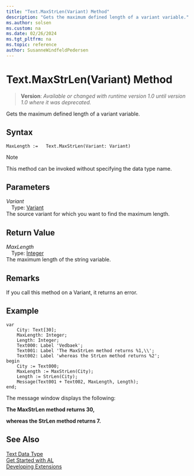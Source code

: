 ```yaml
---
title: "Text.MaxStrLen(Variant) Method"
description: "Gets the maximum defined length of a variant variable."
ms.author: solsen
ms.custom: na
ms.date: 02/26/2024
ms.tgt_pltfrm: na
ms.topic: reference
author: SusanneWindfeldPedersen
---
```

[//]: # (START>DO_NOT_EDIT)
[//]: # (IMPORTANT:Do not edit any of the content between here and the END>DO_NOT_EDIT.)
[//]: # (Any modifications should be made in the .xml files in the ModernDev repo.)
# Text.MaxStrLen(Variant) Method
> **Version**: _Available or changed with runtime version 1.0 until version 1.0 where it was deprecated._

Gets the maximum defined length of a variant variable.


## Syntax
```AL
MaxLength :=   Text.MaxStrLen(Variant: Variant)
```
> [!NOTE]
> This method can be invoked without specifying the data type name.
## Parameters
*Variant*  
&emsp;Type: [Variant](../variant/variant-data-type.md)  
The source variant for which you want to find the maximum length.  


## Return Value
*MaxLength*  
&emsp;Type: [Integer](../integer/integer-data-type.md)  
The maximum length of the string variable.


[//]: # (IMPORTANT: END>DO_NOT_EDIT)

## Remarks

If you call this method on a Variant, it returns an error.  
  
## Example

```al
var
    City: Text[30];
    MaxLength: Integer;
    Length: Integer;
    Text000: Label 'Vedbaek';
    Text001: Label 'The MaxStrLen method returns %1,\\';
    Text002: Label 'whereas the StrLen method returns %2';
begin
    City := Text000;  
    MaxLength := MaxStrLen(City);  
    Length := StrLen(City);  
    Message(Text001 + Text002, MaxLength, Length);  
end;
```  
  
 The message window displays the following:  
  
 **The MaxStrLen method returns 30,**  
  
 **whereas the StrLen method returns 7.**
  
## See Also

[Text Data Type](text-data-type.md)  
[Get Started with AL](../../devenv-get-started.md)  
[Developing Extensions](../../devenv-dev-overview.md)